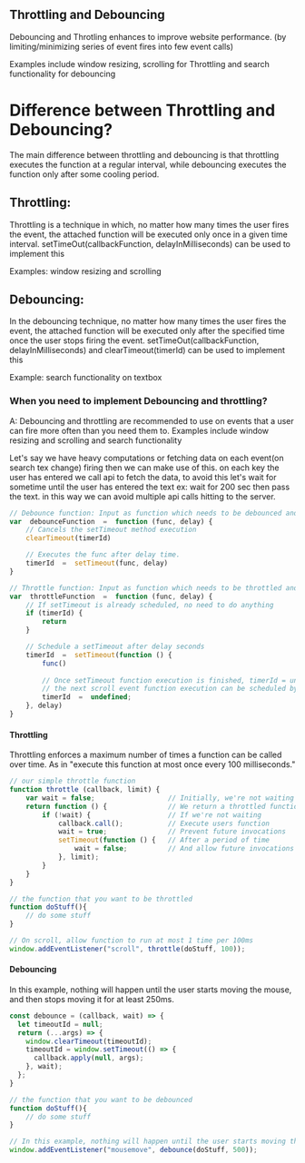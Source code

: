## Throttling and Debouncing
Debouncing and Throtling enhances to improve website performance. (by limiting/minimizing series of event fires into few event calls)

Examples include window resizing, scrolling for Throttling and search functionality for debouncing

# Difference between Throttling and Debouncing?
The main difference between throttling and debouncing is that throttling executes the function at a regular interval, 
while debouncing executes the function only after some cooling period.

## Throttling:
Throttling is a technique in which, no matter how many times the user fires the event, 
the attached function will be executed only once in a given time interval.
setTimeOut(callbackFunction, delayInMilliseconds) can be used to implement this

Examples: window resizing and scrolling
## Debouncing:
In the debouncing technique, no matter how many times the user fires the event, 
the attached function will be executed only after the specified time once the user stops firing the event.
setTimeOut(callbackFunction, delayInMilliseconds) and clearTimeout(timerId) can be used to implement this

Example: search functionality on textbox
### When you need to implement Debouncing and throttling?
A: Debouncing and throttling are recommended to use on events that a user can fire more often than you need them to.
Examples include window resizing and scrolling and search functionality 

Let's say we have heavy computations or fetching data on each event(on search tex change) firing then we can make use of this.
on each key the user has entered we call api to fetch the data, to avoid this let's wait for sometime until the user has entered the text 
ex: wait for 200 sec then  pass the text. in this way we can avoid multiple api calls hitting to the server.

```javascript
// Debounce function: Input as function which needs to be debounced and delay is the debounced time in milliseconds
var  debounceFunction  =  function (func, delay) {
	// Cancels the setTimeout method execution
	clearTimeout(timerId)

	// Executes the func after delay time.
	timerId  =  setTimeout(func, delay)
}

// Throttle function: Input as function which needs to be throttled and delay is the time interval in milliseconds
var  throttleFunction  =  function (func, delay) {
	// If setTimeout is already scheduled, no need to do anything
	if (timerId) {
		return
	}

	// Schedule a setTimeout after delay seconds
	timerId  =  setTimeout(function () {
		func()
		
		// Once setTimeout function execution is finished, timerId = undefined so that in <br>
		// the next scroll event function execution can be scheduled by the setTimeout
		timerId  =  undefined;
	}, delay)
}
```

#### Throttling
Throttling enforces a maximum number of times a function can be called over time. As in "execute this function at most once every 100 milliseconds."
```javascript
// our simple throttle function
function throttle (callback, limit) {
    var wait = false;                  // Initially, we're not waiting
    return function () {               // We return a throttled function
        if (!wait) {                   // If we're not waiting
            callback.call();           // Execute users function
            wait = true;               // Prevent future invocations
            setTimeout(function () {   // After a period of time
                wait = false;          // And allow future invocations
            }, limit);
        }
    }
}

// the function that you want to be throttled
function doStuff(){
    // do some stuff
}

// On scroll, allow function to run at most 1 time per 100ms
window.addEventListener("scroll", throttle(doStuff, 100));
```
#### Debouncing
In this example, nothing will happen until the user starts moving the mouse, and then stops moving it for at least 250ms.
```javascript
const debounce = (callback, wait) => {
  let timeoutId = null;
  return (...args) => {
    window.clearTimeout(timeoutId);
    timeoutId = window.setTimeout(() => {
      callback.apply(null, args);
    }, wait);
  };
}

// the function that you want to be debounced
function doStuff(){
    // do some stuff
}

// In this example, nothing will happen until the user starts moving the mouse, and then stops moving it for at least 250ms.
window.addEventListener("mousemove", debounce(doStuff, 500));

```
